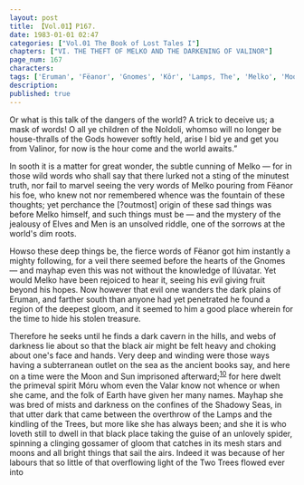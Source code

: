 ```yaml
---
layout: post
title: 【Vol.01】P167.
date: 1983-01-01 02:47
categories: ["Vol.01 The Book of Lost Tales I"]
chapters: ["VI. THE THEFT OF MELKO AND THE DARKENING OF VALINOR"]
page_num: 167
characters: 
tags: ['Eruman', 'Fëanor', 'Gnomes', 'Kôr', 'Lamps, The', 'Melko', 'Moon, The', 'Men', 'Móru', 'Noldoli', 'Shadowy Seas', 'Sun, The']
description: 
published: true
---
```


<p style="text-indent: 0;">
Or what is this talk of the dangers of the world? A trick to deceive us; a mask of words! O all ye children of the Noldoli, whomso will no longer be house-thralls of the Gods however softly held, arise I bid ye and get you from Valinor, for now is the hour come and the world awaits.”
</p>

In sooth it is a matter for great wonder, the subtle cunning of Melko — for in those wild words who shall say that there lurked not a sting of the minutest truth, nor fail to marvel seeing the very words of Melko pouring from Fëanor his foe, who knew not nor remembered whence was the fountain of these thoughts; yet perchance the [?outmost] origin of these sad things was before Melko himself, and such things must be — and the mystery of the jealousy of Elves and Men is an unsolved riddle, one of the sorrows at the world's dim roots.

Howso these deep things be, the fierce words of Fëanor got him instantly a mighty following, for a veil there seemed before the hearts of the Gnomes — and mayhap even this was not without the knowledge of Ilúvatar. Yet would Melko have been rejoiced to hear it, seeing his evil giving fruit beyond his hopes. Now however that evil one wanders the dark plains of Eruman, and farther south than anyone had yet penetrated he found a region of the deepest gloom, and it seemed to him a good place wherein for the time to hide his stolen treasure.

Therefore he seeks until he finds a dark cavern in the hills, and webs of darkness lie about so that the black air might be felt heavy and choking about one's face and hands. Very deep and winding were those ways having a subterranean outlet on the sea as the ancient books say, and here on a time were the Moon and Sun imprisoned afterward;<SUP>[10]({{site.baseurl}}/vol01-p171)</SUP> for here dwelt the primeval spirit Móru whom even the Valar know not whence or when she came, and the folk of Earth have given her many names. Mayhap she was bred of mists and darkness on the confines of the Shadowy Seas, in that utter dark that came between the overthrow of the Lamps and the kindling of the Trees, but more like she has always been; and she it is who loveth still to dwell in that black place taking the guise of an unlovely spider, spinning a clinging gossamer of gloom that catches in its mesh stars and moons and all bright things that sail the airs. Indeed it was because of her labours that so little of that overflowing light of the Two Trees flowed ever into

